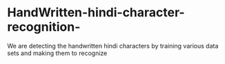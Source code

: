# HandWritten-hindi-character-recognition-
We are detecting the handwritten hindi characters by training various data sets and making them to recognize 
